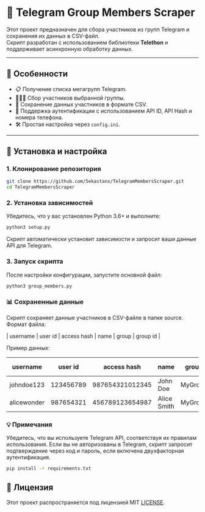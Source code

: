 # 🚀 Telegram Group Members Scraper

Этот проект предназначен для сбора участников из групп Telegram и сохранения их данных в CSV-файл.  
Скрипт разработан с использованием библиотеки **Telethon** и поддерживает асинхронную обработку данных.  

---

## 📝 Особенности

- 📋 Получение списка мегагрупп Telegram.
- 🧑‍🤝‍🧑 Сбор участников выбранной группы.
- 💾 Сохранение данных участников в формате CSV.
- 🔐 Поддержка аутентификации с использованием API ID, API Hash и номера телефона.
- 🛠 Простая настройка через `config.ini`.

---

## 🚀 Установка и настройка

### 1. Клонирование репозитория
```bash
git clone https://github.com/5ekastanx/TelegramMembersScraper.git
cd TelegramMembersScraper
```

### 2. Установка зависимостей
Убедитесь, что у вас установлен Python 3.6+ и выполните:

```bash
python3 setup.py
```
Скрипт автоматически установит зависимости и запросит ваши данные API для Telegram.

### 3. Запуск скрипта
После настройки конфигурации, запустите основной файл:

```bash
python3 group_members.py
```
### 📊 Сохраненные данные
Скрипт сохраняет данные участников в CSV-файле в папке source.
Формат файла:

| username    | user id   | access hash     | name        | group    | group id |

Пример данных:

| username    | user id   | access hash     | name        | group    | group id |
|-------------|-----------|-----------------|-------------|----------|----------|
| johndoe123  | 123456789 | 987654321012345 | John Doe    | MyGroup  | 12345    |
| alicewonder | 987654321 | 456789123654987 | Alice Smith | MyGroup  | 12345    |


### 💡 Примечания
Убедитесь, что вы используете Telegram API, соответствуя их правилам использования.
Если вы не авторизованы в Telegram, скрипт запросит подтверждение через код и пароль, если включена двухфакторная аутентификация.

```bash
pip install -r requirements.txt
```

## 📜 Лицензия
Этот проект распространяется под лицензией MIT [LICENSE](LICENSE).
